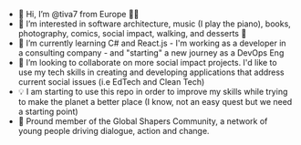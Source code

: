 - 👋 Hi, I’m @tiva7 from Europe 💙💛
- 👀 I’m interested in software architecture, music (I play the piano), books, photography, comics, social impact, walking, and desserts 🍰
- 🌱 I’m currently learning C# and React.js - I'm working as a developer in a consulting company - and "starting" a new journey as a DevOps Eng
- 💞️ I’m looking to collaborate on more social impact projects. I'd like to use my tech skills in creating and developing applications that address current social issues (i.e EdTech and Clean Tech)
- 💡 I am starting to use this repo in order to improve my skills while trying to make the planet a better place (I know, not an easy quest but we need a starting point)
- 🤼 Pround member of the Global Shapers Community, a network of young people driving dialogue, action and change.

